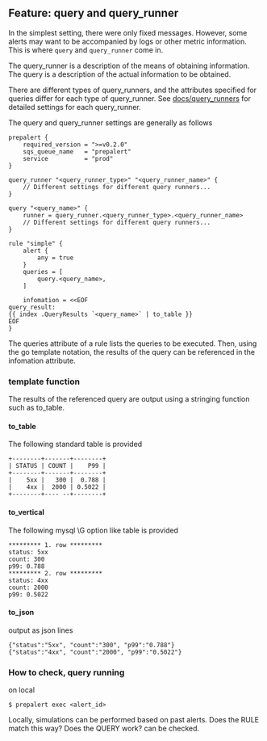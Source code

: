 ## Feature: query and query_runner

In the simplest setting, there were only fixed messages.
However, some alerts may want to be accompanied by logs or other metric information.
This is where `query` and `query_runner` come in.

The query_runner is a description of the means of obtaining information.
The query is a description of the actual information to be obtained.

There are different types of query_runners, and the attributes specified for queries differ for each type of query_runner.
See [docs/query_runners](query_runners/) for detailed settings for each query_runner.

The query and query_runner settings are generally as follows

```hcl
prepalert {
    required_version = ">=v0.2.0"
    sqs_queue_name   = "prepalert"
    service          = "prod"
}

query_runner "<query_runner_type>" "<query_runner_name>" {
    // Different settings for different query runners...
}

query "<query_name>" {
    runner = query_runner.<query_runner_type>.<query_runner_name>
    // Different settings for different query runners...
}

rule "simple" {
    alert {
        any = true
    }
    queries = [
        query.<query_name>,
    ]

    infomation = <<EOF
query_result:
{{ index .QueryResults `<query_name>` | to_table }}
EOF
}
```

The queries attribute of a rule lists the queries to be executed.
Then, using the go template notation, the results of the query can be referenced in the infomation attribute.

### template function
The results of the referenced query are output using a stringing function such as to_table.

#### to_table 

The following standard table is provided

```
+--------+-------+--------+
| STATUS | COUNT |    P99 |
+--------+-------+--------+
|    5xx |   300 |  0.788 |
|    4xx |  2000 | 0.5022 |
+--------+---- --+--------+
```

#### to_vertical 

The following mysql \G option like table is provided

```
********* 1. row *********
status: 5xx
count: 300
p99: 0.788
********* 2. row *********
status: 4xx
count: 2000
p99: 0.5022
```


#### to_json 

output as json lines

```
{"status":"5xx", "count":"300", "p99":"0.788"}
{"status":"4xx", "count":"2000", "p99":"0.5022"}
```

### How to check, query running

on local 
```shell
$ prepalert exec <alert_id>
```

Locally, simulations can be performed based on past alerts.
Does the RULE match this way? Does the QUERY work? can be checked.
